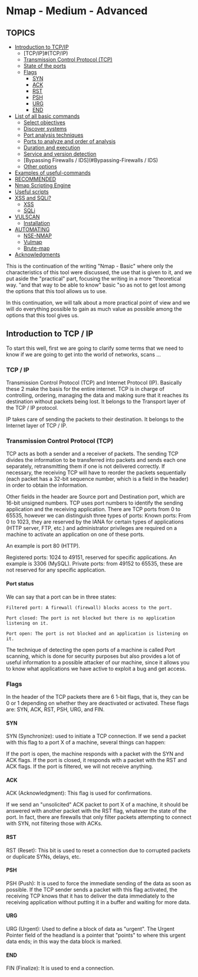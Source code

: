 # Nmap - Medium - Advanced

## TOPICS

* [Introduction to TCP/IP](#Introduction-to-TCP/IP)
    * [TCP/IP]#(TCP/IP)
    * [Transmission Control Protocol (TCP)](#Transmission-Control-Protocol-(TCP))
    * [State of the ports](#State-of-the-ports)
    * [Flags](#Flags)
         * [SYN](#SYN)
         * [ACK](#ACK)
         * [RST](#RST)
         * [PSH](#PSH)
         * [URG](#URG)
         * [END](#END)
* [List of all basic commands](#List-of-all-basic-commands)
    * [Select objectives](#Select-objectives)
    * [Discover systems](#Discover-systems)
    * [Port analysis techniques](#Port-analysis-techniques)
    * [Ports to analyze and order of analysis](#Ports-to-analyze-and-order-of-analysis)
    * [Duration and execution](#Duration-and-execution)
    * [Service and version detection](#Service-and-version-detection)
    * [Bypassing Firewalls / IDS](#Bypassing-Firewalls / IDS)
    * [Other options](#Other-options)
* [Examples of useful-commands](#Examples-of-useful-commands)
* [RECOMMENDED](#RECOMMENDED)
* [Nmap Scripting Engine](#Nmap-Scripting-Engine)
* [Useful scripts](#Useful-scripts)
* [XSS and SQLi?](#XSS-and-SQLi?)
    * [XSS](#XSS)
    * [SQLi](#SQLi)
* [VULSCAN](#VULSCAN)
    * [Installation](#Installation)
* [AUTOMATING](#AUTOMATING)
    * [NSE-NMAP](#NSE-NMAP)
    * [Vulmap](#Vulmap)
    * [Brute-map](#Brute-map)
* [Acknowledgments](#Acknowledgments)

This is the continuation of the writing "Nmap - Basic" where only the characteristics of this tool were discussed, the use that is given to it, and we put aside the "practical" part, focusing the writing in a more "theoretical way. "and that way to be able to know" basic "so as not to get lost among the options that this tool allows us to use.

In this continuation, we will talk about a more practical point of view and we will do everything possible to gain as much value as possible among the options that this tool gives us.

## Introduction to TCP / IP

To start this well, first we are going to clarify some terms that we need to know if we are going to get into the world of networks, scans ...

### TCP / IP

Transmission Control Protocol (TCP) and Internet Protocol (IP). Basically these 2 make the basis for the entire internet. TCP is in charge of controlling, ordering, managing the data and making sure that it reaches its destination without packets being lost. It belongs to the Transport layer of the TCP / IP protocol.

IP takes care of sending the packets to their destination. It belongs to the Internet layer of TCP / IP.

### Transmission Control Protocol (TCP)

TCP acts as both a sender and a receiver of packets. The sending TCP divides the information to be transferred into packets and sends each one separately, retransmitting them if one is not delivered correctly. If necessary, the receiving TCP will have to reorder the packets sequentially (each packet has a 32-bit sequence number, which is a field in the header) in order to obtain the information.

Other fields in the header are Source port and Destination port, which are 16-bit unsigned numbers. TCP uses port numbers to identify the sending application and the receiving application. There are TCP ports from 0 to 65535, however we can distinguish three types of ports:
Known ports: From 0 to 1023, they are reserved by the IANA for certain types of applications (HTTP server, FTP, etc.) and administrator privileges are required on a machine to activate an application on one of these ports.

An example is port 80 (HTTP).

Registered ports: 1024 to 49151, reserved for specific applications. An example is 3306 (MySQL).
Private ports: from 49152 to 65535, these are not reserved for any specific application.

#### Port status

We can say that a port can be in three states:

```
Filtered port: A firewall (firewall) blocks access to the port.

Port closed: The port is not blocked but there is no application listening on it.

Port open: The port is not blocked and an application is listening on it.
```

The technique of detecting the open ports of a machine is called Port scanning, which is done for security purposes but also provides a lot of useful information to a possible attacker of our machine, since it allows you to know what applications we have active to exploit a bug and get access.

### Flags

In the header of the TCP packets there are 6 1-bit flags, that is, they can be 0 or 1 depending on whether they are deactivated or activated.
These flags are: SYN, ACK, RST, PSH, URG, and FIN.


#### SYN

SYN (Synchronize): used to initiate a TCP connection. If we send a packet with this flag to a port X of a machine, several things can happen:

If the port is open, the machine responds with a packet with the SYN and ACK flags.
If the port is closed, it responds with a packet with the RST and ACK flags.
If the port is filtered, we will not receive anything.

#### ACK

ACK (Acknowledgment): This flag is used for confirmations.

If we send an "unsolicited" ACK packet to port X of a machine, it should be answered with another packet with the RST flag, whatever the state of the port. In fact, there are firewalls that only filter packets attempting to connect with SYN, not filtering those with ACKs.

#### RST

RST (Reset): This bit is used to reset a connection due to corrupted packets or duplicate SYNs, delays, etc.

#### PSH

PSH (Push): It is used to force the immediate sending of the data as soon as possible. If the TCP
sender sends a packet with this flag activated, the receiving TCP knows that it has to deliver the data
immediately to the receiving application without putting it in a buffer and waiting for more data.

#### URG

URG (Urgent): Used to define a block of data as "urgent". The Urgent Pointer field of the headland is
a pointer that "points" to where this urgent data ends; in this way the data block is marked.

#### END

FIN (Finalize): It is used to end a connection.











